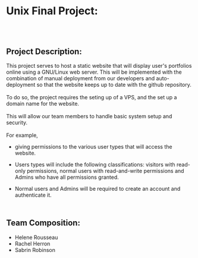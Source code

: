 # Unix Final Project:
## <br><br>Project Description:
This project serves to host a static website that will display user's  portfolios online using a GNU/Linux web server. This will be implemented with the combination of manual deployment from our developers and auto-deployment so that the website keeps up to date with the github repository. <br><br>
To do so, the project requires the seting up of a VPS, and the set up a domain name for the website. <br><br>
This will allow our team members to handle basic system setup and security.<br><br>
For example, 
- giving permissions to the various user types that will access the website.

- Users types will include the following classifications: visitors with read-only permissions, normal users with read-and-write permissions and Admins who have all permissions granted. 

- Normal users and Admins will be required to create an account and authenticate it. 



## <br>Team Composition:
 - Helene Rousseau
 - Rachel Herron
 - Sabrin Robinson
